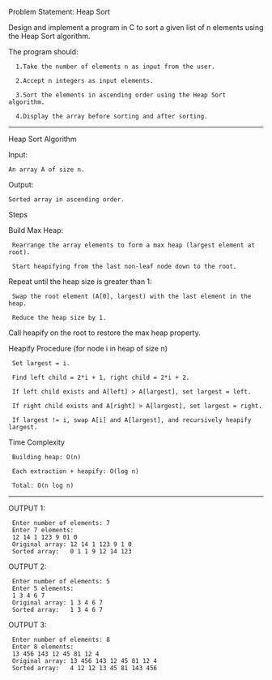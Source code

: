 Problem Statement: Heap Sort

Design and implement a program in C to sort a given list of n elements using the Heap Sort algorithm.

The program should:

      1.Take the number of elements n as input from the user.
      
      2.Accept n integers as input elements.
      
      3.Sort the elements in ascending order using the Heap Sort algorithm.
      
      4.Display the array before sorting and after sorting.

----------------------------------------------------------------------------------
Heap Sort Algorithm

Input:

    An array A of size n.

Output:

    Sorted array in ascending order.

Steps

Build Max Heap:

     Rearrange the array elements to form a max heap (largest element at root).

     Start heapifying from the last non-leaf node down to the root.

Repeat until the heap size is greater than 1:

     Swap the root element (A[0], largest) with the last element in the heap.

     Reduce the heap size by 1.



Call heapify on the root to restore the max heap property.

Heapify Procedure (for node i in heap of size n)

     Set largest = i.

     Find left child = 2*i + 1, right child = 2*i + 2.

     If left child exists and A[left] > A[largest], set largest = left.
    
     If right child exists and A[right] > A[largest], set largest = right.
     
     If largest != i, swap A[i] and A[largest], and recursively heapify largest.

Time Complexity

     Building heap: O(n)
    
     Each extraction + heapify: O(log n)
    
     Total: O(n log n)

-------------------------------------------------------------------------------------
OUTPUT 1:
    
     Enter number of elements: 7
     Enter 7 elements:
     12 14 1 123 9 01 0
     Original array: 12 14 1 123 9 1 0 
     Sorted array:   0 1 1 9 12 14 123 

OUTPUT 2:

     Enter number of elements: 5
     Enter 5 elements:
     1 3 4 6 7 
     Original array: 1 3 4 6 7 
     Sorted array:   1 3 4 6 7

OUTPUT 3:

     Enter number of elements: 8
     Enter 8 elements:
     13 456 143 12 45 81 12 4 
     Original array: 13 456 143 12 45 81 12 4 
     Sorted array:   4 12 12 13 45 81 143 456
